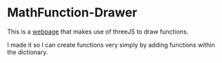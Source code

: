 # MathFunction-Drawer

This is a [webpage](http://22545.hosts.ma-cloud.nl/bewijzenmap/MathFunctionDrawer) that makes use of threeJS to draw functions.

I made it so I can create functions very simply by adding functions within the dictionary.

